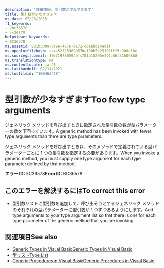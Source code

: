 ```yaml
---
description: '詳細情報: 型引数が少なすぎます'
title: 型引数が少なすぎます
ms.date: 07/20/2015
f1_keywords:
- vbc36578
- bc36578
helpviewer_keywords:
- BC36578
ms.assetid: 881b3009-0c9e-4676-b172-c6aabd14ed14
ms.openlocfilehash: ce4a52f25969a57bcf90b5c25190fff5c90de18e
ms.sourcegitcommit: 10e719780594efc781b15295e499c66f316068b8
ms.translationtype: MT
ms.contentlocale: ja-JP
ms.lasthandoff: 02/14/2021
ms.locfileid: "100465458"
---
```

# <a name="too-few-type-arguments"></a><span data-ttu-id="ce9b4-103">型引数が少なすぎます</span><span class="sxs-lookup"><span data-stu-id="ce9b4-103">Too few type arguments</span></span>

<span data-ttu-id="ce9b4-104">ジェネリック メソッドを呼び出すときに指定された型引数の数が型パラメーターの数を下回っています。</span><span class="sxs-lookup"><span data-stu-id="ce9b4-104">A generic method has been invoked with fewer type arguments than there are type parameters.</span></span>  
  
 <span data-ttu-id="ce9b4-105">ジェネリック メソッドを呼び出すときは、そのメソッドで定義されている型パラメーターごとに 1 つの型引数を指定する必要があります。</span><span class="sxs-lookup"><span data-stu-id="ce9b4-105">When you invoke a generic method, you must supply one type argument for each type parameter defined by that method.</span></span>  
  
 <span data-ttu-id="ce9b4-106">**エラー ID:** BC36578</span><span class="sxs-lookup"><span data-stu-id="ce9b4-106">**Error ID:** BC36578</span></span>  
  
## <a name="to-correct-this-error"></a><span data-ttu-id="ce9b4-107">このエラーを解決するには</span><span class="sxs-lookup"><span data-stu-id="ce9b4-107">To correct this error</span></span>  
  
- <span data-ttu-id="ce9b4-108">型引数リストに型引数を追加して、呼び出そうとするジェネリック メソッドのそれぞれの型パラメーターに型引数が 1 つずつあるようにします。</span><span class="sxs-lookup"><span data-stu-id="ce9b4-108">Add type arguments to your type argument list so that there is one for each type parameter of the generic method that you are invoking.</span></span>  
  
## <a name="see-also"></a><span data-ttu-id="ce9b4-109">関連項目</span><span class="sxs-lookup"><span data-stu-id="ce9b4-109">See also</span></span>

- [<span data-ttu-id="ce9b4-110">Generic Types in Visual Basic</span><span class="sxs-lookup"><span data-stu-id="ce9b4-110">Generic Types in Visual Basic</span></span>](../programming-guide/language-features/data-types/generic-types.md)
- [<span data-ttu-id="ce9b4-111">型リスト</span><span class="sxs-lookup"><span data-stu-id="ce9b4-111">Type List</span></span>](../language-reference/statements/type-list.md)
- [<span data-ttu-id="ce9b4-112">Generic Procedures in Visual Basic</span><span class="sxs-lookup"><span data-stu-id="ce9b4-112">Generic Procedures in Visual Basic</span></span>](../programming-guide/language-features/data-types/generic-procedures.md)
